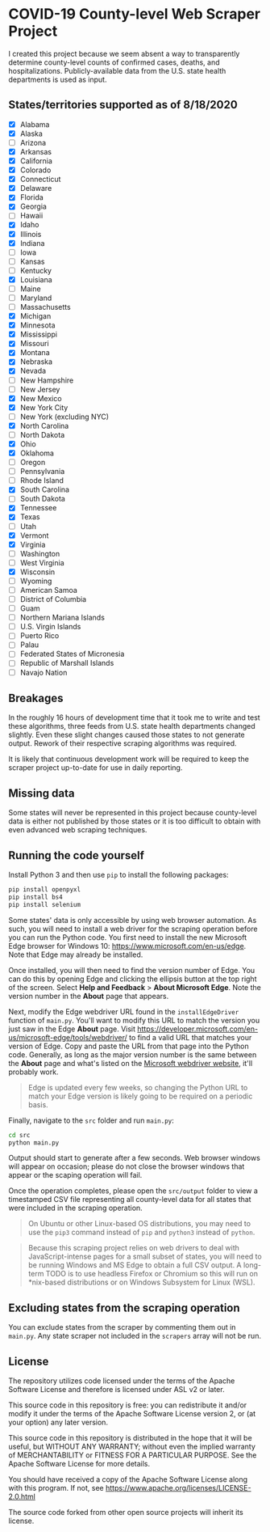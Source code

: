 # COVID-19 County-level Web Scraper Project

I created this project because we seem absent a way to transparently determine county-level counts of confirmed cases, deaths, and hospitalizations. Publicly-available data from the U.S. state health departments is used as input.

## States/territories supported as of 8/18/2020

- [x] Alabama
- [x] Alaska
- [ ] Arizona
- [x] Arkansas
- [x] California
- [x] Colorado
- [x] Connecticut
- [x] Delaware
- [x] Florida
- [x] Georgia
- [ ] Hawaii
- [x] Idaho
- [x] Illinois
- [x] Indiana
- [ ] Iowa
- [ ] Kansas
- [ ] Kentucky
- [x] Louisiana
- [ ] Maine
- [ ] Maryland
- [ ] Massachusetts
- [x] Michigan
- [x] Minnesota
- [x] Mississippi
- [x] Missouri
- [x] Montana
- [x] Nebraska
- [x] Nevada
- [ ] New Hampshire
- [ ] New Jersey
- [x] New Mexico
- [x] New York City
- [ ] New York (excluding NYC)
- [x] North Carolina
- [ ] North Dakota
- [x] Ohio
- [x] Oklahoma
- [ ] Oregon
- [ ] Pennsylvania
- [ ] Rhode Island
- [x] South Carolina
- [ ] South Dakota
- [x] Tennessee
- [x] Texas
- [ ] Utah
- [x] Vermont
- [x] Virginia
- [ ] Washington
- [ ] West Virginia
- [x] Wisconsin
- [ ] Wyoming
- [ ] American Samoa
- [ ] District of Columbia
- [ ] Guam
- [ ] Northern Mariana Islands
- [ ] U.S. Virgin Islands
- [ ] Puerto Rico
- [ ] Palau
- [ ] Federated States of Micronesia
- [ ] Republic of Marshall Islands 
- [ ] Navajo Nation

## Breakages

In the roughly 16 hours of development time that it took me to write and test these algorithms, three feeds from U.S. state health departments changed slightly. Even these slight changes caused those states to not generate output. Rework of their respective scraping algorithms was required.

It is likely that continuous development work will be required to keep the scraper project up-to-date for use in daily reporting.

## Missing data

Some states will never be represented in this project because county-level data is either not published by those states or it is too difficult to obtain with even advanced web scraping techniques.

## Running the code yourself

Install Python 3 and then use `pip` to install the following packages:

```bash
pip install openpyxl
pip install bs4
pip install selenium
```

Some states' data is only accessible by using web browser automation. As such, you will need to install a web driver for the scraping operation before you can run the Python code. You first need to install the new Microsoft Edge browser for Windows 10: https://www.microsoft.com/en-us/edge. Note that Edge may already be installed.

Once installed, you will then need to find the version number of Edge. You can do this by opening Edge and clicking the ellipsis button at the top right of the screen. Select **Help and Feedback** > **About Microsoft Edge**. Note the version number in the **About** page that appears.

Next, modify the Edge webdriver URL found in the `installEdgeDriver` function of `main.py`. You'll want to modify this URL to match the version you just saw in the Edge **About** page. Visit https://developer.microsoft.com/en-us/microsoft-edge/tools/webdriver/ to find a valid URL that matches your version of Edge. Copy and paste the URL from that page into the Python code. Generally, as long as the major version number is the same between the **About** page and what's listed on the [Microsoft webdriver website](https://developer.microsoft.com/en-us/microsoft-edge/tools/webdriver/), it'll probably work.

> Edge is updated every few weeks, so changing the Python URL to match your Edge version is likely going to be required on a periodic basis.

Finally, navigate to the `src` folder and run `main.py`:

```bash
cd src
python main.py
```
Output should start to generate after a few seconds. Web browser windows will appear on occasion; please do not close the browser windows that appear or the scaping operation will fail.

Once the operation completes, please open the `src/output` folder to view a timestamped CSV file representing all county-level data for all states that were included in the scraping operation.

> On Ubuntu or other Linux-based OS distributions, you may need to use the `pip3` command instead of `pip` and `python3` instead of `python`.

> Because this scraping project relies on web drivers to deal with JavaScript-intense pages for a small subset of states, you will need to be running Windows and MS Edge to obtain a full CSV output. A long-term TODO is to use headless Firefox or Chromium so this will run on *nix-based distributions or on Windows Subsystem for Linux (WSL).

## Excluding states from the scraping operation

You can exclude states from the scraper by commenting them out in `main.py`. Any state scraper not included in the `scrapers` array will not be run.

## License
The repository utilizes code licensed under the terms of the Apache Software License and therefore is licensed under ASL v2 or later.

This source code in this repository is free: you can redistribute it and/or modify it under
the terms of the Apache Software License version 2, or (at your option) any later version.

This source code in this repository is distributed in the hope that it will be useful, but WITHOUT ANY WARRANTY; without even the implied warranty of MERCHANTABILITY or FITNESS FOR A
PARTICULAR PURPOSE. See the Apache Software License for more details.

You should have received a copy of the Apache Software License along with this program. If not, see https://www.apache.org/licenses/LICENSE-2.0.html

The source code forked from other open source projects will inherit its license.